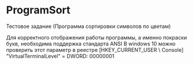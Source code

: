 # ProgramSort
Тестовое задание (Программа сортировки символов по цветам)

Для корректного отображения работы программы, а именно покраски букв,
необходима поддержка стандарта ANSI В windows 10 можно проверить этот параметр в реестре 
[HKEY_CURRENT_USER \ Console] "VirtualTerminalLevel" = DWORD: 00000001
